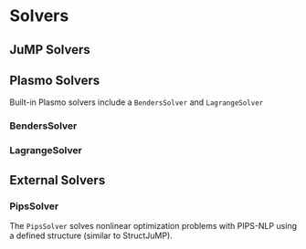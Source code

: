 # Solvers

## JuMP Solvers


## Plasmo Solvers

Built-in Plasmo solvers include a `BendersSolver` and `LagrangeSolver`

### BendersSolver

### LagrangeSolver

## External Solvers

### PipsSolver

The `PipsSolver` solves nonlinear optimization problems with PIPS-NLP using a defined structure (similar to StructJuMP).
